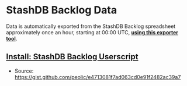 # StashDB Backlog Data

Data is automatically exported from the StashDB Backlog spreadsheet approximately once an hour, starting at 00:00 UTC, [**using this exporter tool**](https://github.com/peolic/stashdb_backlog_export).

## [Install: StashDB Backlog Userscript](https://gist.github.com/peolic/e4713081f7ad063cd0e91f2482ac39a7/raw/stashdb-backlog.user.js)

* Source: https://gist.github.com/peolic/e4713081f7ad063cd0e91f2482ac39a7


